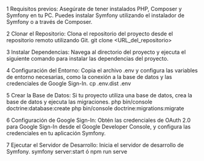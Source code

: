 1 Requisitos previos:
Asegúrate de tener instalados PHP, Composer y Symfony en tu PC. Puedes instalar Symfony utilizando el instalador de Symfony o a través de Composer.

2 Clonar el Repositorio:
Clona el repositorio del proyecto desde el repositorio remoto utilizando Git.
git clone <URL_del_repositorio>

3 Instalar Dependencias:
Navega al directorio del proyecto y ejecuta el siguiente comando para instalar las dependencias del proyecto.

4 Configuración del Entorno:
Copia el archivo .env y configura las variables de entorno necesarias, como la conexión a la base de datos y las credenciales de Google Sign-In.
cp .env.dist .env

5 Crear la Base de Datos:
Si tu proyecto utiliza una base de datos, crea la base de datos y ejecuta las migraciones.
php bin/console doctrine:database:create
php bin/console doctrine:migrations:migrate

6 Configuración de Google Sign-In:
Obtén las credenciales de OAuth 2.0 para Google Sign-In desde el Google Developer Console, y configura las credenciales en tu aplicación Symfony.

7 Ejecutar el Servidor de Desarrollo:
Inicia el servidor de desarrollo de Symfony.
symfony server:start
ó
npm run serve
